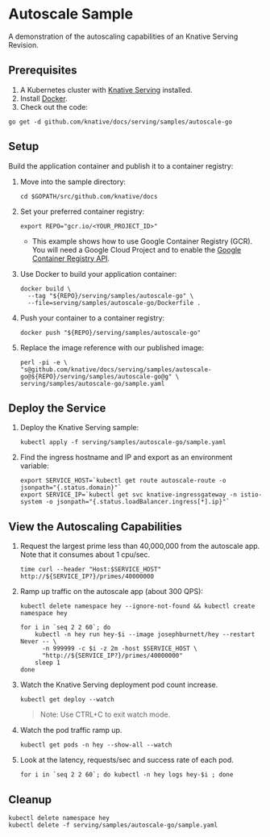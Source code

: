 # Autoscale Sample

A demonstration of the autoscaling capabilities of an Knative Serving Revision.

## Prerequisites

1. A Kubernetes cluster with [Knative Serving](https://github.com/knative/docs/blob/master/install/README.md) installed.
1. Install [Docker](https://docs.docker.com/get-started/#prepare-your-docker-environment).
1. Check out the code:
```
go get -d github.com/knative/docs/serving/samples/autoscale-go
```

## Setup

Build the application container and publish it to a container registry:

1. Move into the sample directory:
   ```
   cd $GOPATH/src/github.com/knative/docs
   ```

1. Set your preferred container registry:
   ```
   export REPO="gcr.io/<YOUR_PROJECT_ID>"
   ```
   * This example shows how to use Google Container Registry (GCR). You will need a
   Google Cloud Project and to enable the
   [Google Container Registry API](https://console.cloud.google.com/apis/library/containerregistry.googleapis.com).  

1. Use Docker to build your application container:
   ```
   docker build \
     --tag "${REPO}/serving/samples/autoscale-go" \
     --file=serving/samples/autoscale-go/Dockerfile .
   ```

1. Push your container to a container registry:
   ```  
   docker push "${REPO}/serving/samples/autoscale-go"
   ```

1. Replace the image reference with our published image:
   ```
   perl -pi -e \
   "s@github.com/knative/docs/serving/samples/autoscale-go@${REPO}/serving/samples/autoscale-go@g" \
   serving/samples/autoscale-go/sample.yaml
   ```

## Deploy the Service

1. Deploy the Knative Serving sample:
   ```
   kubectl apply -f serving/samples/autoscale-go/sample.yaml
   ```

1. Find the ingress hostname and IP and export as an environment variable:
   ```
   export SERVICE_HOST=`kubectl get route autoscale-route -o jsonpath="{.status.domain}"`
   export SERVICE_IP=`kubectl get svc knative-ingressgateway -n istio-system -o jsonpath="{.status.loadBalancer.ingress[*].ip}"`
   ```

## View the Autoscaling Capabilities

1. Request the largest prime less than 40,000,000 from the autoscale app.  Note that it consumes about 1 cpu/sec.
   ```
   time curl --header "Host:$SERVICE_HOST" http://${SERVICE_IP?}/primes/40000000
   ```

1. Ramp up traffic on the autoscale app (about 300 QPS):
   ```
   kubectl delete namespace hey --ignore-not-found && kubectl create namespace hey
   ```
   ```
   for i in `seq 2 2 60`; do
       kubectl -n hey run hey-$i --image josephburnett/hey --restart Never -- \
         -n 999999 -c $i -z 2m -host $SERVICE_HOST \
         "http://${SERVICE_IP?}/primes/40000000"
       sleep 1
   done
   ```

1. Watch the Knative Serving deployment pod count increase.
   ```
   kubectl get deploy --watch
   ```
   > Note: Use CTRL+C to exit watch mode.
   
1. Watch the pod traffic ramp up.
   ```
   kubectl get pods -n hey --show-all --watch
   ```

1. Look at the latency, requests/sec and success rate of each pod.
   ```
   for i in `seq 2 2 60`; do kubectl -n hey logs hey-$i ; done
   ```

## Cleanup

```
kubectl delete namespace hey
kubectl delete -f serving/samples/autoscale-go/sample.yaml
```
